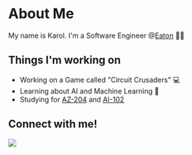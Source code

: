 # About Me
My name is Karol. I'm a Software Engineer @[Eaton](https://www.eaton.com/ie/en-gb.html) 👨‍💻
## Things I'm working on
- Working on a Game called "Circuit Crusaders" 💻
- Learning about AI and Machine Learning 🤖
- Studying for [AZ-204](https://learn.microsoft.com/en-us/credentials/certifications/azure-developer/?practice-assessment-type=certification) and [AI-102](https://learn.microsoft.com/en-us/credentials/certifications/azure-ai-engineer/?practice-assessment-type=certification)

## Connect with me!
[<img src="https://img.shields.io/badge/linkedin-%230077B5.svg?&style=for-the-badge&logo=linkedin&logoColor=white" />](https://www.linkedin.com/in/karolw%C3%B3jcik/)
